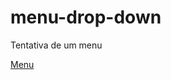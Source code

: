 # menu-drop-down
Tentativa de um menu

<a href="https://brunnoferreiraaa.github.io/menu-drop-down/menu-drop-down/header.html">Menu</a>
